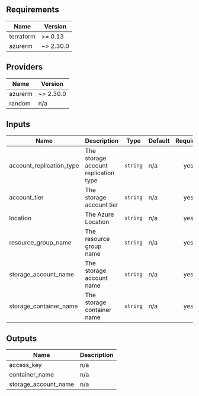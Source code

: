 ## Requirements

| Name | Version |
|------|---------|
| terraform | >= 0.13 |
| azurerm | ~> 2.30.0 |

## Providers

| Name | Version |
|------|---------|
| azurerm | ~> 2.30.0 |
| random | n/a |

## Inputs

| Name | Description | Type | Default | Required |
|------|-------------|------|---------|:--------:|
| account\_replication\_type | The storage account replication type | `string` | n/a | yes |
| account\_tier | The storage account tier | `string` | n/a | yes |
| location | The Azure Location | `string` | n/a | yes |
| resource\_group\_name | The resource group name | `string` | n/a | yes |
| storage\_account\_name | The storage account name | `string` | n/a | yes |
| storage\_container\_name | The storage container name | `string` | n/a | yes |

## Outputs

| Name | Description |
|------|-------------|
| access\_key | n/a |
| container\_name | n/a |
| storage\_account\_name | n/a |

